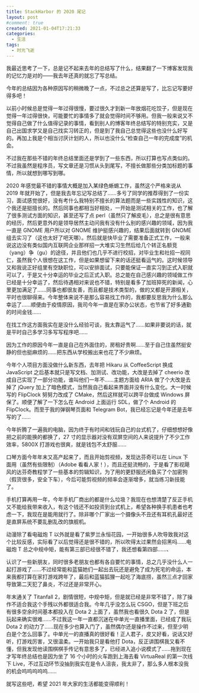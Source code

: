 ```yaml
---
title: StackHarbor 的 2020 尾记
layout: post
#comment: true
created: 2021-01-04T17:21:33
categories:
  - 生活
tags:
  - 时光飞逝
---
```

我最近思考了一下，总是记不起来去年的总结写了什么，结果翻了一下博客发现我的记忆力是对的——我去年还真的就忘了写总结。

今年的总结因为各种原因写的稍微晚了一点，不过总之还算是写了，比忘记写要好得多吧！

<!--more-->

以前小时候总是觉得一年过得很慢，要过很久才到新一年放烟花吃饺子，但是现在觉得一年过得很快，可能要忙的事情多了就会觉得时间不够用。但我一般来说又不觉得自己做了什么值得记录的事情，看到别人的博客年终总结写的特别充实，又是自己出国求学又是自己找实习转正的，但是到了我自己总觉得这些也没什么好写的。再加上我是个相当讨厌计划的人，所以也没什么“检查自己一年的完成度”的机会。

不过我在那些不错的年终总结里面还是学到了一些东西，所以打算也写点类似的。不过我虽然是程序员，写文章还是习惯从头到尾写，不擅长做那些分类加标题的事情，所以就想到哪写到哪。

2020 年感觉最不错的事情大概是加入某绿色蜥蜴工作，虽然这个严格来说从 2019 年就开始了，但是我去年忘记写总结了……多亏了同学的推荐得到了一份实习，面试感觉很好，没有考什么我特别不擅长的算法题而是一些实践性的知识，这个我还是挺擅长的。然后同事也都相当好相处，一开始是测试相关的工作，也了解了很多测试方面的知识，甚至还写了点 perl（虽然只了解皮毛），总之是很有意思的经历，然后更意外的是领导居然主动问我有没有什么别的感兴趣的领域，因为我一直是 GNOME 用户所以对 GNOME 维护挺感兴趣的，结果后面就转到 GNOME 组去实习了（这也太好了吧天哪）。然后就是快毕业了需要准备正式工作，一般来说这边没有类似国内互联网企业那样招一大堆实习生然后给几个转正名额竞（yang）争（gu）的途径，并且他们也几乎不进行校招，对毕业生和社招一视同仁，虽然我个人很想在这工作，但是如果想留下来的话还挺看运气的。这时候领导又和我说正好组里有空缺职位，可以安排面试，只要能保证一直实习到正式入职就可以了，于是又十分幸运的毕业之后正式入职。总之能在自己感兴趣的领域做工作已经是十分幸运了，然后待遇相对来说也不错，特别是看多了加班猝死的新闻，心里更加满足了……同事也都很友善，而且都是技术类型的，做的又都是开源相关，平时也很聊得来。今年整体来说不是那么容易找工作的，我都要反思我为什么那么幸运了……顺便由于疫情原因，我司今年一直是在家办公状态，也节省了好多通勤的时间金钱……

在找工作这方面我实在是没什么经验可谈，我太靠运气了……如果非要说的话，就是平时自己多学习多写写程序吧……

因为工作的原因今年一直是自己在外面住的，房租好贵啊……至于自己住虽然挺安静的但也挺麻烦的……把东西从学校搬出来也花了不少麻烦。

今年个人项目方面没做什么新东西，去年把 Hikaru 从 CoffeeScript 换成 JavaScript 之后基本就只是写文档、加测试、改功能，大改是去掉了 cheerio 改成自己实现了一部分功能，谁叫他们一年不……主题方面给 ARIA 做了个大改是去掉了 jQuery 加上了暗色模式，当然我自己看起来界面并没有什么变化。大一时候写的 FlipClock 努努力改成了 CMake，然后这样就可以跨平台做成 Windows 屏保了。顺便了解了一下怎么在 Android 上面运行 SDL，做了个 Android 的 FlipClock。而至于我的弹钢琴页面和 Telegram Bot，我已经忘记是今年还是去年写的了……

今年折腾了一遍我的电脑，因为终于有时间和钱玩自己的台式机了，仔细想想好像把之前的能换的都换了，27 寸的显示器对没有双屏空间的人来说提升了不少工作效率，5800X 打游戏也很爽，就是钱包不太舒服……

口琴方面今年年末又高产起来了，而且开始剪视频，发现达芬奇可以在 Linux 下面用（虽然有些限制）（Adobe 看看人家！），而且还挺流畅的，于是看了影视飓风的达芬奇教程学了一些基本的剪辑知识，为了用的更舒服还闲鱼买了个加密狗（假货很多，安全下车），今后可能剪视频的频率会逐渐增多，就当练习新技能了。

手机打算再用一年，今年手机厂商出的都是什么垃圾？我现在也想清楚了反正手机又不能给我带来收入，有这个钱还不如投资到台式机上，希望各种换手机患者也考虑一下，我现在是能用就行了。除非哪个厂家出一个摄像头不丑还有耳机孔最好还是直屏系统不要乱删乱改的旗舰机。

动漫除了看电磁炮 T 以外就是看了紫罗兰永恒花园，一开始很多人吹导致我对这个比较反感，实际看了以后觉得还是很不错的，所以吹得太过果然会招黑吗……电磁炮 T 总之中规中矩，能有第三部已经很不错了，我还想看第四部……、

认识了一些新朋友，同时很多老朋友也都有各自要忙的事情，总之几乎没什么人一起打游戏了……不过经常能和蓝猫她们一起出去玩还是避免了成为死宅的命运，本来我都打算在家打游戏跨年了，最后和蓝猫狐狸一起吃了海底捞，虽然三点才回家导致第二天犯了鼻炎，不过还是非常开心。

年末通关了 Titanfall 2，剧情很短，中规中矩，但是就已经是非常不错了，除了操作不适合我这个手残以外都很适合我。今年几乎没怎么玩 CSGO，但是下班之后有很多空余时间基本都投入在 Dota 2 上面了，虽然我也看很久 Dota 2 了，但是玩起来确实很难……不过我这一年一直都沉迷在中单光一直播里面，已经成了我玩 Dota 2 的动力了……现在多少也算入门了，虽然偶尔还是操作不过来，但至少明白是个怎么回事了。中单光一的直播真的很好看！正人君子，皮又好看，说话又好听，打游戏厉害，又很温柔。一开始我只是看他打 Dota，反正讲围棋我又看不懂，但我发现他读围棋棋手传记有意思多了，已经进入追小说模式了……拖到现在才写年终总结也是因为坐了 16 个小时的火车跑到上海去看 VirtuaReal 的第一次线下 Live，不过互动环节没抽到我实在是令人沮丧，我太非了，那么多人根本没我的机会呜呜呜呜呜……

就写这些吧，希望 2021 年大家的生活都能变得顺利！


